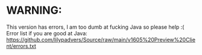 # WARNING:
This version has errors, I am too dumb at fucking Java so please help :(
<br>
Error list if you are good at Java: https://github.com/lilypadvers/Source/raw/main/v1605%20Preview%20Client/errors.txt
